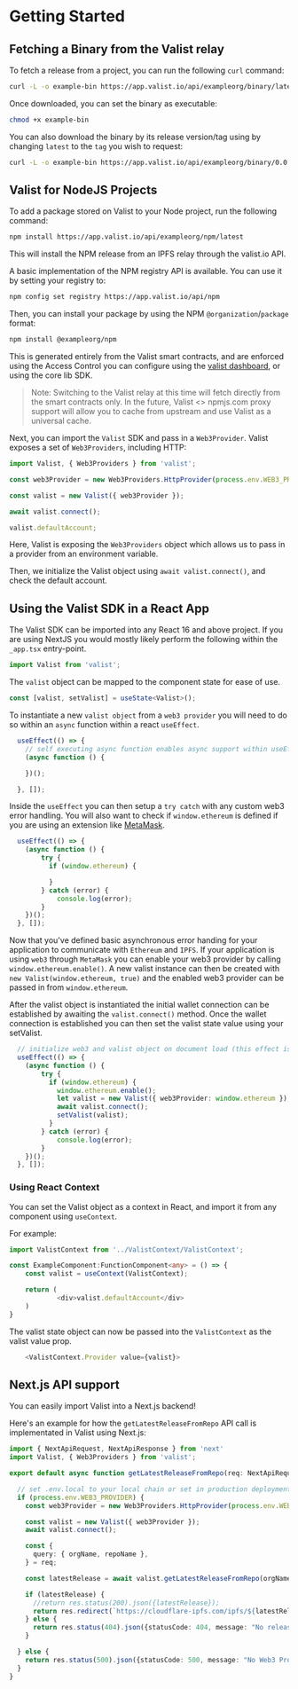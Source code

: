# Getting Started

## Fetching a Binary from the Valist relay

To fetch a release from a project, you can run the following `curl` command:

```bash
curl -L -o example-bin https://app.valist.io/api/exampleorg/binary/latest
```

Once downloaded, you can set the binary as executable:

```bash
chmod +x example-bin
```

You can also download the binary by its release version/tag using by changing `latest` to the `tag` you wish to request:

```bash
curl -L -o example-bin https://app.valist.io/api/exampleorg/binary/0.0.1
```

## Valist for NodeJS Projects

To add a package stored on Valist to your Node project, run the following command:

```bash
npm install https://app.valist.io/api/exampleorg/npm/latest
```

This will install the NPM release from an IPFS relay through the valist.io API.

A basic implementation of the NPM registry API is available. You can use it by setting your registry to:

```bash
npm config set registry https://app.valist.io/api/npm
```

Then, you can install your package by using the NPM `@organization`/`package` format:

```bash
npm install @exampleorg/npm
```

This is generated entirely from the Valist smart contracts, and are enforced using the Access Control you can configure using the [valist dashboard](https://app.valist.io), or using the core lib SDK.

> Note: Switching to the Valist relay at this time will fetch directly from the smart contracts only. In the future, Valist <> npmjs.com proxy support will allow you to cache from upstream and use Valist as a universal cache.

Next, you can import the `Valist` SDK and pass in a `Web3Provider`. Valist exposes a set of `Web3Providers`, including HTTP:

```typescript
import Valist, { Web3Providers } from 'valist';

const web3Provider = new Web3Providers.HttpProvider(process.env.WEB3_PROVIDER);

const valist = new Valist({ web3Provider });

await valist.connect();

valist.defaultAccount;

```

Here, Valist is exposing the `Web3Providers` object which allows us to pass in a provider from an environment variable.

Then, we initialize the Valist object using `await valist.connect()`, and check the default account.

## Using the Valist SDK in a React App

The Valist SDK can be imported into any React 16 and above project. If you are using NextJS you would mostly likely perform the following within the `_app.tsx` entry-point.

```typescript
import Valist from 'valist';
```

The `valist` object can be mapped to the component state for ease of use.

```typescript
const [valist, setValist] = useState<Valist>();
```

To instantiate a new `valist object` from a `web3 provider` you will need to do so within an `async` function within a react `useEffect`.

```typescript
  useEffect(() => {
    // self executing async function enables async support within useEffect
    (async function () {

    })();

  }, []);
```

Inside the `useEffect` you can then setup a `try catch` with any custom web3 error handling. You will also want to check if `window.ethereum` is defined if you are using an extension like [MetaMask](https://metamask.io).

```typescript
  useEffect(() => {
    (async function () {
        try {
          if (window.ethereum) {

          }
        } catch (error) {
            console.log(error);
        }
    })();
  }, []);
```

Now that you've defined basic asynchronous error handing for your application to communicate with `Ethereum` and `IPFS`. If your application is using `web3` through `MetaMask` you can enable your web3 provider by calling `window.ethereum.enable()`. A new valist instance can then be created with `new Valist(window.ethereum, true)` and the enabled web3 provider can be passed in from `window.ethereum`.

After the valist object is instantiated the initial wallet connection can be established by awaiting the `valist.connect()` method. Once the wallet connection is established you can then set the valist state value using your setValist.

```typescript
  // initialize web3 and valist object on document load (this effect is only triggered once)
  useEffect(() => {
    (async function () {
        try {
          if (window.ethereum) {
            window.ethereum.enable();
            let valist = new Valist({ web3Provider: window.ethereum });
            await valist.connect();
            setValist(valist);
          }
        } catch (error) {
            console.log(error);
        }
    })();
  }, []);
```

### Using React Context

You can set the Valist object as a context in React, and import it from any component using `useContext`.

For example:

```typescript
import ValistContext from '../ValistContext/ValistContext';

const ExampleComponent:FunctionComponent<any> = () => {
    const valist = useContext(ValistContext);

    return (
            <div>valist.defaultAccount</div>
    )
}
```

The valist state object can now be passed into the `ValistContext` as the valist value prop.

```typescript
    <ValistContext.Provider value={valist}>
```

## Next.js API support

You can easily import Valist into a Next.js backend!

Here's an example for how the `getLatestReleaseFromRepo` API call is implementated in Valist using Next.js:

```typescript
import { NextApiRequest, NextApiResponse } from 'next'
import Valist, { Web3Providers } from 'valist';

export default async function getLatestReleaseFromRepo(req: NextApiRequest, res: NextApiResponse) {

  // set .env.local to your local chain or set in production deployment
  if (process.env.WEB3_PROVIDER) {
    const web3Provider = new Web3Providers.HttpProvider(process.env.WEB3_PROVIDER);

    const valist = new Valist({ web3Provider });
    await valist.connect();

    const {
      query: { orgName, repoName },
    } = req;

    const latestRelease = await valist.getLatestReleaseFromRepo(orgName.toString(), repoName.toString());

    if (latestRelease) {
      //return res.status(200).json({latestRelease});
      return res.redirect(`https://cloudflare-ipfs.com/ipfs/${latestRelease}`);
    } else {
      return res.status(404).json({statusCode: 404, message: "No release found!"});
    }

  } else {
    return res.status(500).json({statusCode: 500, message: "No Web3 Provider!"});
  }
}
```
